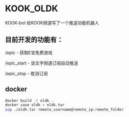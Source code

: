 # KOOK_OLDK
 KOOK-bot
 给KOOK频道写了一个推送功能机器人

## 目前开发的功能有：
/epic - 获取E宝免费游戏

/epic_start - 该文字频道订阅自动推送

/epic_stop - 取消订阅

## docker

```bash
docker build -t oldk .
docker save oldk > oldk.tar
scp ./oldk.tar remote_username@remote_ip:remote_folder
```
